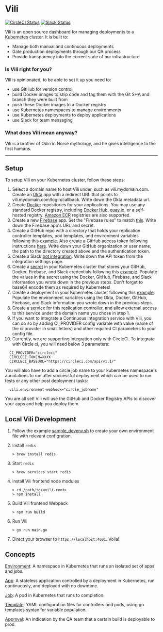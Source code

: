 # Vili

[![CircleCI Status](https://circleci.com/gh/airware/vili.svg?style=shield)](https://circleci.com/gh/airware/vili)
[![Slack Status](https://vili-slackin.herokuapp.com/badge.svg)](https://vili-slackin.herokuapp.com/)

Vili is an open source dashboard for managing deployments to a [Kubernetes](http://kubernetes.io/) cluster. It is built to:

- Manage both manual and continuous deployments
- Gate production deployments through our QA process
- Provide transparency into the current state of our infrastructure


### Is Vili right for you?

Vili is opinionated, to be able to set it up you need to:

- use GitHub for version control
- build Docker images to ship code and tag them with the Git SHA and branch they were built from
- push these Docker images to a Docker registry
- use Kubernetes namespaces to manage environments
- use Kubernetes deployments to deploy applications
- use Slack for team messaging

### What does Vili mean anyway?

Vili is a brother of Odin in Norse mythology, and he gives intelligence to the first humans.

<hr>

## Setup
To setup Vili on your Kubernetes cluster, follow these steps:

1. Select a domain name to host Vili under, such as vili.mydomain.com. Create an [Okta](https://www.okta.com/) app with a redirect URL that points to vili.mydomain.com/login/callback. Write down the Okta metadata url.
2. Create [Docker](https://www.docker.com/) repositories for your applications. You may use any standard Docker registry, including [Docker Hub](https://hub.docker.com/), [quay.io](https://quay.io/), or a self-hosted registry. [Amazon ECR](https://aws.amazon.com/ecr/) registries are also supported.
3. Create a new [Firebase](https://www.firebase.com/) app. Set the "Firebase rules" to match [this](docs/installation/firebase_security.json). Write down the Firebase app's URL and secret.
4. Create a GitHub repo with a directory that holds your replication controller templates, pod templates, and environment variables following this [example](docs/examples/github). Also create a GitHub access token following instructions [here](https://help.github.com/articles/creating-an-access-token-for-command-line-use/). Write down your GitHub organization or user name, the path to the directory created above and the authentication token.
5. Create a Slack [bot integration](https://api.slack.com/bot-users). Write down the API token from the integration settings page.
6. Create a [secret](http://kubernetes.io/v1.1/docs/user-guide/secrets.html) in your Kubernetes cluster that stores your GitHub, Docker, Firebase, and Slack credentials following this [example](https://github.com/viliproject/vili/blob/master/docs/examples/simple/secret.yaml). Populate the values in the secret using the Docker, GitHub, Firebase, and Slack information you wrote down in the previous steps. Don't forget to base64 encode them as required by Kubernetes!
7. Create a deployment in your Kubernetes cluster following this [example](docs/examples/simple/deployment.yaml). Populate the environment variables using the Okta, Docker, GitHub, Firebase, and Slack information you wrote down in the previous steps.
8. Create a [service](http://kubernetes.io/v1.1/docs/user-guide/services.html) for this replication controller, and allow external access to this service under the domain name you chose in step 1.
9. If you want to integrate a Continuous Integration service with Vili, you can do so by adding CI_PROVIDER config variable with value (name of the ci provider in small letters) and other required CI parameters to your config file. 
10. Currently, we are supporting integration only with CircleCI. To integrate with Circle ci, you will need below 3 parameters:

  ```
    CI_PROVIDER="circleci"
    CIRCLECI_TOKEN=XXXX
    CIRCLECI_BASEURL="https://circleci.com/api/v1.1/"
  ```

   You will also have to add a circle job name to your kubernetes namespace's annotations to run after successful deployment which can be used to run tests or any other post deployment tasks:

  ```
    vili.environment-webhook="circle_jobname"
  ```

You are all set! Vili will use the GitHub and Docker Registry APIs to discover your apps and help you deploy them.

## Local Vili Development

1. Follow the example [sample_devenv.sh](sample_devenv.sh) to create your own environment file with relevant configration.

1. Install `redis`

   ```
   > brew install redis
   ```

1. Start `redis`

   ```
   > brew services start redis
   ```

1. Install Vili frontend node modules

   ```
   > cd /path/to/<vili-root>
   > npm install
   ```

1. Build Vili frontend Webpack

   ```
   > npm run build
   ```

1. Run Vili

   ```
   > go run main.go
   ```

1. Direct your browser to `https://localhost:4001`.  Voila!


## Concepts

[Environment](docs/environments.md): A namespace in Kubernetes that runs an isolated set of apps and jobs.

[App](docs/apps.md): A stateless application controlled by a deployment in Kubernetes, run continuously, and deployed with no downtime.

[Job](docs/jobs.md): A pod in Kubernetes that runs to completion.

[Template](docs/templates.md): YAML configuration files for controllers and pods, using go templates syntax for variable population.

[Approval](docs/approvals.md): An indication by the QA team that a certain build is deployable to prod.
